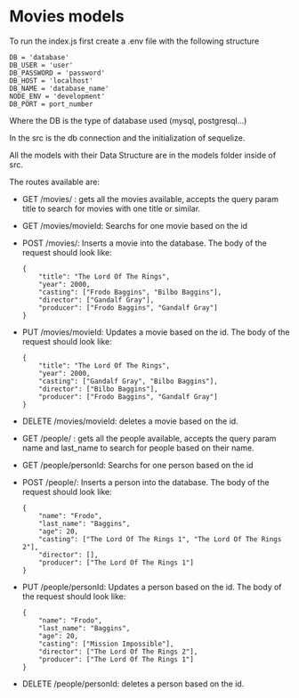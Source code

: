 # Movies models

To run the index.js first create a .env file with the following structure

```
DB = 'database'
DB_USER = 'user'
DB_PASSWORD = 'password'
DB_HOST = 'localhost'
DB_NAME = 'database_name'
NODE_ENV = 'development'
DB_PORT = port_number
```

Where the DB is the type of database used (mysql, postgresql...)

In the src is the db connection and the initialization of sequelize.

All the models with their Data Structure are in the models folder inside of src.

The routes available are:

- GET /movies/ : gets all the movies available, accepts the query param title to search for movies with one title or similar.
- GET /movies/movieId: Searchs for one movie based on the id
- POST /movies/: Inserts a movie into the database. The body of the request should look like:
    ```
    {
        "title": "The Lord Of The Rings",
        "year": 2000,
        "casting": ["Frodo Baggins", "Bilbo Baggins"],
        "director": ["Gandalf Gray"],
        "producer": ["Frodo Baggins", "Gandalf Gray"]
    }
    ```
- PUT /movies/movieId: Updates a movie based on the id. The body of the request should look like:
    ```
    {
        "title": "The Lord Of The Rings",
        "year": 2000,
        "casting": ["Gandalf Gray", "Bilbo Baggins"],
        "director": ["Bilbo Baggins"],
        "producer": ["Frodo Baggins", "Gandalf Gray"]
    }
    ```   
- DELETE /movies/movieId: deletes a movie based on the id. 

- GET /people/ : gets all the people available, accepts the query param name and last_name to search for people based on their name.
- GET /people/personId: Searchs for one person based on the id
- POST /people/: Inserts a person into the database. The body of the request should look like:
    ```
    {
        "name": "Frodo",
        "last_name": "Baggins",
        "age": 20,
        "casting": ["The Lord Of The Rings 1", "The Lord Of The Rings 2"],
        "director": [],
        "producer": ["The Lord Of The Rings 1"]
    }
    ```
- PUT /people/personId: Updates a person based on the id. The body of the request should look like:
    ```
    {
        "name": "Frodo",
        "last_name": "Baggins",
        "age": 20,
        "casting": ["Mission Impossible"],
        "director": ["The Lord Of The Rings 2"],
        "producer": ["The Lord Of The Rings 1"]
    }
    ```  
- DELETE /people/personId: deletes a person based on the id.

